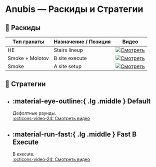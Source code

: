 # Anubis — Раскиды и Стратегии

## 🧨 Раскиды

| Тип гранаты | Назначение / Позиция         | Видео |
|-------------|------------------------------|-------|
| HE               | Stairs lineup               | [![Смотреть](https://img.youtube.com/vi/T6KBfBGPAAk/0.jpg)](https://www.youtube.com/shorts/T6KBfBGPAAk) |
| Smoke + Molotov  | B site execute              | [![Смотреть](https://img.youtube.com/vi/zXGu_dEAow4/0.jpg)](https://www.youtube.com/shorts/zXGu_dEAow4) |
| Smoke            | A site setup                | [![Смотреть](https://img.youtube.com/vi/SYqeS46zVnM/0.jpg)](https://www.youtube.com/shorts/SYqeS46zVnM) |


## 📌 Стратегии

<div class="grid cards" markdown>

-   :material-eye-outline:{ .lg .middle } __Default__  
    ---  
    Дефолтные раунды.  
    [:octicons-video-24: Смотреть видео](https://www.youtube.com/watch?v=vqYmN7ViqCY)

-   :material-run-fast:{ .lg .middle } __Fast B Execute__  
    ---  
    B execute.  
    [:octicons-video-24: Смотреть видео](https://www.youtube.com/watch?v=kpmh_-j3RQ4)

</div>
